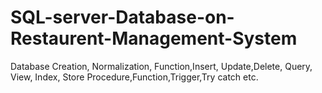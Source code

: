 # SQL-server-Database-on-Restaurent-Management-System
Database Creation, Normalization, Function,Insert, Update,Delete, Query, View, Index, Store Procedure,Function,Trigger,Try catch etc.
